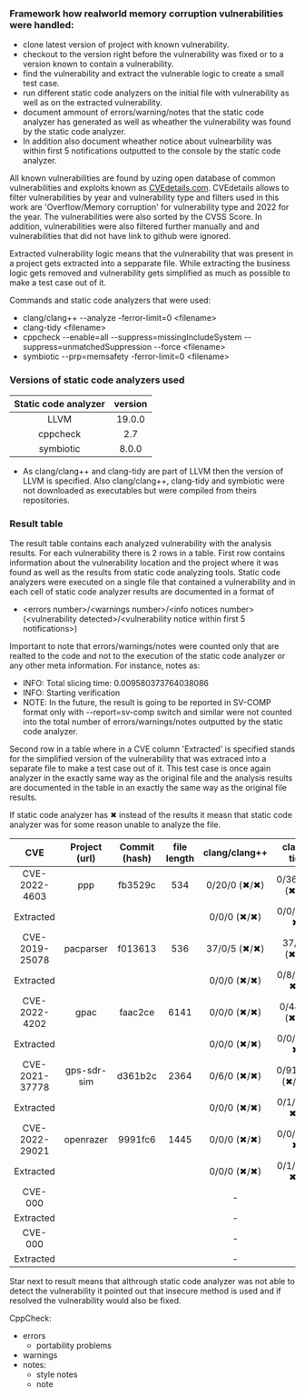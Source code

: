 ### Framework how realworld memory corruption vulnerabilities were handled:

- clone latest version of project with known vulnerability.
- checkout to the version right before the vulnerability was fixed or to a version known to contain a vulnerability.
- find the vulnerability and extract the vulnerable logic to create a small test case.
- run different static code analyzers on the initial file with vulnerability as well as on the extracted vulnerability.
- document ammount of errors/warning/notes that the static code analyzer has generated as well as wheather the vulnerability was found by the static code analyzer.
- In addition also document wheather notice about vulnearbility was within first 5 notifications outputted to the console by the static code analyzer.

All known vulnerabilities are found by uzing open database of common vulnerabilities and exploits known as <a href="https://www.cvedetails.com/">CVEdetails.com</a>. CVEdetails allows to filter vulnerabilities by year and vulnerability type and filters used in this work are 'Overflow/Memory corruption' for vulnerability type and 2022 for the year. The vulnerabilities were also sorted by the CVSS Score. In addition, vulnerabilities were also filtered further manually and and vulnerabilities that did not have link to github were ignored.

Extracted vulnerability logic means that the vulnerability that was present in a project gets extracted into a sepparate file. While extracting the business logic gets removed and vulnerability gets simplified as much as possible to make a test case out of it.

Commands and static code analyzers that were used:

- clang/clang++ --analyze -ferror-limit=0 \<filename>
- clang-tidy \<filename>
- cppcheck --enable=all --suppress=missingIncludeSystem --suppress=unmatchedSuppression --force \<filename>
- symbiotic --prp=memsafety -ferror-limit=0 \<filename>

### Versions of static code analyzers used

| Static code analyzer | version |
| :------------------: | :-----: |
|         LLVM         | 19.0.0  |
|       cppcheck       |   2.7   |
|      symbiotic       |  8.0.0  |

- As clang/clang++ and clang-tidy are part of LLVM then the version of LLVM is specified. Also clang/clang++, clang-tidy and symbiotic were not downloaded as executables but were compiled from theirs repositories.

### Result table

The result table contains each analyzed vulnerability with the analysis results. For each vulnerability there is 2 rows in a table. First row contains information about the vulnerability location and the project where it was found as well as the results from static code analyzing tools. Static code analyzers were executed on a single file that contained a vulnerability and in each cell of static code analyzer results are documented in a format of

- \<errors number>/\<warnings number>/\<info notices number> (\<vulnerability detected>/\<vulnerability notice within first 5 notifications>)

Important to note that errors/warnings/notes were counted only that are realted to the code and not to the execution of the static code analyzer or any other meta information. For instance, notes as:

- INFO: Total slicing time: 0.009580373764038086
- INFO: Starting verification
- NOTE: In the future, the result is going to be reported in SV-COMP format only with --report=sv-comp switch
  and similar were not counted into the total number of errors/warnings/notes outputted by the static code analyzer.

Second row in a table where in a CVE column 'Extracted' is specified stands for the simplified version of the vulnerability that was extraced into a separate file to make a test case out of it. This test case is once again analyzer in the exactly same way as the original file and the analysis results are documented in the table in an exactly the same way as the original file results.

If static code analyzer has ✖ instead of the results it measn that static code analyzer was for some reason unable to analyze the file.

|      CVE       | Project (url) | Commit (hash) | file length | clang/clang++ |    clang-tidy    |   cppcheck    |  symbiotic  |
| :------------: | :-----------: | :-----------: | :---------: | :-----------: | :--------------: | :-----------: | :---------: |
| CVE-2022-4603  |      ppp      |    fb3529c    |     534     | 0/20/0 (✖/✖)  |  0/36/463 (✖/✖)  |  1/0/4 (✖/✖)  |      ✖      |
|   Extracted    |               |               |             |  0/0/0 (✖/✖)  |   0/0/0 (✖/✖)    |  0/0/0 (✖/✖)  | 1/0/0 (✓/✓) |
| CVE-2019-25078 |   pacparser   |    f013613    |     536     | 37/0/5 (✖/✖)  |   37/0/5 (✖/✖)   |  1/0/7 (✖/✖)  |      ✖      |
|   Extracted    |               |               |             |  0/0/0 (✖/✖)  |  0/8/7 (✖/✖)\*   |  0/0/1 (✖/✖)  | 0/0/0 (✖/✖) |
| CVE-2022-4202  |     gpac      |    faac2ce    |    6141     |  0/0/0 (✖/✖)  |  0/44/40 (✖/✖)   | 3/2/311 (✓/✖) |      ✖      |
|   Extracted    |               |               |             |  0/0/0 (✖/✖)  |   0/0/0 (✖/✖)    |  1/0/2 (✓/✓)  | 0/0/0 (✖/✖) |
| CVE-2021-37778 |  gps-sdr-sim  |    d361b2c    |    2364     |  0/6/0 (✖/✖)  | 0/91/120 (✖/✖)\* | 0/0/29 (✖/✖)  | 0/0/0 (✖/✖) |
|   Extracted    |               |               |             |  0/0/0 (✖/✖)  |  0/1/1 (✖/✖)\*   |  0/0/0 (✖/✖)  | 0/0/0 (✖/✖) |
| CVE-2022-29021 |   openrazer   |    9991fc6    |    1445     |  0/0/0 (✖/✖)  |   0/0/0 (✖/✖)    | 0/0/84 (✖/✖)  |      ✖      |
|   Extracted    |               |               |             |  0/0/0 (✖/✖)  |  0/1/1 (✖/✖)\*   |  0/0/0 (✖/✖)  | 1/0/0 (✓/✓) |
|    CVE-000     |               |               |             |       -       |        -         |       -       |      -      |
|   Extracted    |               |               |             |       -       |        -         |       -       |      -      |
|    CVE-000     |               |               |             |       -       |        -         |       -       |      -      |
|   Extracted    |               |               |             |       -       |        -         |       -       |      -      |

Star next to result means that althrough static code analyzer was not able to detect the vulnerability it pointed out that insecure method is used and if resolved the vulnerability would also be fixed.

CppCheck:

- errors
  - portability problems
- warnings
- notes:
  - style notes
  - note

